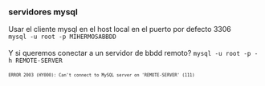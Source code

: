### servidores mysql
Usar el cliente mysql en el host local en el puerto por defecto 3306<br>
`mysql -u root -p MIHERMOSABBDD`<br><br>
Y si queremos conectar a un servidor de bbdd remoto?
`mysql -u root -p -h REMOTE-SERVER`<br><br>
<span style="font-size:.7em">`ERROR 2003 (HY000): Can't connect to MySQL server on 'REMOTE-SERVER' (111)`</span>